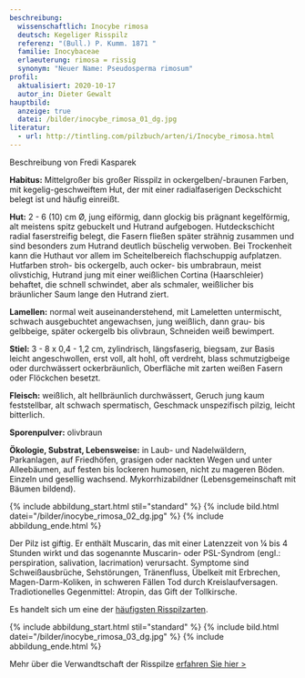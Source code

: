 ```yaml
---
beschreibung:
  wissenschaftlich: Inocybe rimosa
  deutsch: Kegeliger Risspilz
  referenz: "(Bull.) P. Kumm. 1871 "
  familie: Inocybaceae
  erlaeuterung: rimosa = rissig
  synonym: "Neuer Name: Pseudosperma rimosum"
profil:
  aktualisiert: 2020-10-17
  autor_in: Dieter Gewalt
hauptbild:
  anzeige: true
  datei: /bilder/inocybe_rimosa_01_dg.jpg
literatur:
  - url: http://tintling.com/pilzbuch/arten/i/Inocybe_rimosa.html
---
```

Beschreibung von Fredi Kasparek

**Habitus:** Mittelgroßer bis großer Risspilz in ockergelben/-braunen Farben, mit kegelig-geschweiftem Hut, der mit einer radialfaserigen Deckschicht belegt ist und häufig einreißt.

**Hut:** 2 - 6 (10) cm Ø, jung eiförmig, dann glockig bis prägnant kegelförmig, alt meistens spitz gebuckelt und Hutrand aufgebogen. Hutdeckschicht radial faserstreifig belegt, die Fasern fließen später strähnig zusammen und sind besonders zum Hutrand deutlich büschelig verwoben. Bei Trockenheit kann die Huthaut vor allem im Scheitelbereich flachschuppig aufplatzen. Hutfarben stroh- bis ockergelb, auch ocker- bis umbrabraun, meist olivstichig, Hutrand jung mit einer weißlichen Cortina (Haarschleier) behaftet, die schnell schwindet, aber als schmaler, weißlicher bis bräunlicher Saum lange den Hutrand ziert.

**Lamellen:** normal weit auseinanderstehend, mit Lameletten untermischt, schwach ausgebuchtet angewachsen, jung weißlich, dann grau- bis gelbbeige, später ockergelb bis olivbraun, Schneiden weiß bewimpert.

**Stiel:** 3 - 8 x 0,4 - 1,2 cm, zylindrisch, längsfaserig, biegsam, zur Basis leicht angeschwollen, erst voll, alt hohl, oft verdreht, blass schmutzigbeige oder durchwässert ockerbräunlich, Oberfläche mit zarten weißen Fasern oder Flöckchen besetzt.

**Fleisch:** weißlich, alt hellbräunlich durchwässert, Geruch jung kaum feststellbar, alt schwach spermatisch, Geschmack unspezifisch pilzig, leicht bitterlich.

**Sporenpulver:** olivbraun

**Ökologie, Substrat, Lebensweise:** in Laub- und Nadelwäldern, Parkanlagen, auf Friedhöfen, grasigen oder nackten Wegen und unter Alleebäumen, auf festen bis lockeren humosen, nicht zu mageren Böden. Einzeln und gesellig wachsend. Mykorrhizabildner (Lebensgemeinschaft mit Bäumen bildend).

{% include abbildung_start.html stil="standard" %}
{% include bild.html datei="/bilder/inocybe_rimosa_02_dg.jpg" %}
{% include abbildung_ende.html %}

Der Pilz ist giftig. Er enthält Muscarin, das mit einer Latenzzeit von ¼ bis 4 Stunden wirkt und das sogenannte Muscarin- oder PSL-Syndrom (engl.: perspiration, salivation, lacrimation) verursacht. Symptome sind Schweißausbrüche, Sehstörungen, Tränenfluss, Übelkeit mit Erbrechen, Magen-Darm-Koliken, in schweren Fällen Tod durch Kreislaufversagen. Tradiotionelles Gegenmittel: Atropin, das Gift der Tollkirsche.

Es handelt sich um eine der [häufigsten Risspilzarten](http://www.pilze-deutschland.de/organismen/inocybe-rimosa-agg-1).

{% include abbildung_start.html stil="standard" %}
{% include bild.html datei="/bilder/inocybe_rimosa_03_dg.jpg" %}
{% include abbildung_ende.html %}

Mehr über die Verwandtschaft der Risspilze [erfahren Sie hier >](/verwandt/risspilze)